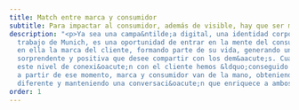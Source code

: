 ```yaml
---
title: Match entre marca y consumidor
subtitle: Para impactar al consumidor, además de visible, hay que ser memorable.
description: "<p>Ya sea una campa&ntilde;a digital, una identidad corporativa o cualquier
  trabajo de Munich, es una oportunidad de entrar en la mente del consumidor e introducir
  en ella la marca del cliente, formando parte de su vida, generando una experiencia
  sorprendente y positiva que desee compartir con los dem&aacute;s. Cuando logramos
  este nivel de conexi&oacute;n con el cliente hemos &ldquo;conseguido un Match&rdquo;,
  a partir de ese momento, marca y consumidor van de la mano, obteniendo una experiencia
  diferente y manteniendo una conversaci&oacute;n que enriquece a ambos.</p>"
order: 1
---
```


